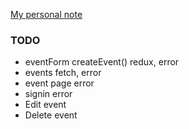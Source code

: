 [My personal note](https://gist.github.com/yhagio/419af7f29920ed71515708bf16c6d981)

### TODO
- eventForm createEvent() redux, error
- events fetch, error
- event page error
- signin error
- Edit event
- Delete event
